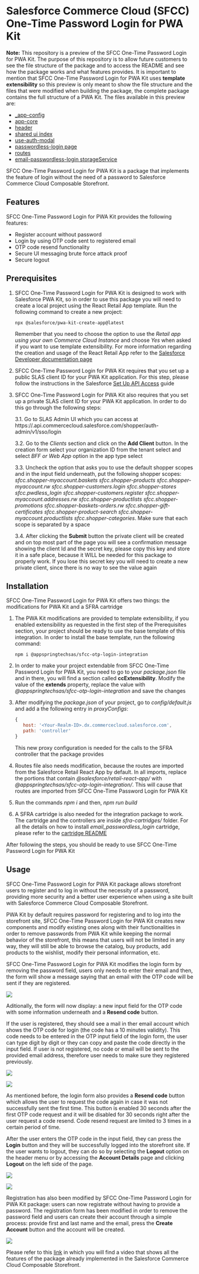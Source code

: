 # Salesforce Commerce Cloud (SFCC) One-Time Password Login for PWA Kit

**Note:** This repository is a preview of the SFCC One-Time Password Login for PWA Kit. The purpose of this repository is to allow future customers to see the file structure of the package and to access the README and see how the package works and what features provides. It is important to mention that SFCC One-Time Password Login for PWA Kit uses **template extensibility**  so this preview is only meant to show the file structure and the files that were modified when building the package, the complete package contains the full structure of a PWA Kit. The files available in this preview are:

- [_app-config](./sfcc-otp-login-integration/app/components/_app-config/index.jsx)
- [app-core](./sfcc-otp-login-integration/app/components/app-core/index.jsx)
- [header](./sfcc-otp-login-integration/app/components/header/index.jsx)
- [shared ui index](./sfcc-otp-login-integration/app/components/shared/ui/index.jsx)
- [use-auth-modal](./sfcc-otp-login-integration/app/hooks/use-auth-modal.js)
- [passwordless-login page](./sfcc-otp-login-integration/app/pages/passwordless-login/index.jsx)
- [routes](./sfcc-otp-login-integration/app/routes.jsx)
- [email-passwordless-login storageService](./sfra-cartridges/cartridges/email_passwordless_login/cartridge/scripts/storageService.js)

SFCC One-Time Password Login for PWA Kit is a package that implements the feature of login without the need of a password to Salesforce Commerce Cloud Composable Storefront.

## Features

SFCC One-Time Password Login for PWA Kit provides the following features:

- Register account without password
- Login by using OTP code sent to registered email
- OTP code resend functionality
- Secure UI messaging brute force attack proof
- Secure logout

## Prerequisites

1. SFCC One-Time Password Login for PWA Kit is designed to work with Salesforce PWA Kit, so in order to use this package you will need to create a local project using the React Retail App template. Run the following command to create a new project:

	```shell
	npx @salesforce/pwa-kit-create-app@latest
	```
    Remember that you need to choose the option to use the *Retail app using your own Commerce Cloud Instance* and choose *Yes* when asked if you want to use template extensibility. 
	For more information regarding the creation and usage of the React Retail App refer to the [Salesforce Developer documentation page](https://developer.salesforce.com/docs/commerce/pwa-kit-managed-runtime/guide/getting-started.html)

2. SFCC One-Time Password Login for PWA Kit requires that you set up a public SLAS client ID for your PWA Kit application. For this step, please follow the instructions in the Salesforce [Set Up API Access](https://developer.salesforce.com/docs/commerce/pwa-kit-managed-runtime/guide/setting-up-api-access.html) guide

3. SFCC One-Time Password Login for PWA Kit also requires that you set up a private SLAS client ID for your PWA Kit application. In order to do this go through the following steps:

    3.1. Go to SLAS Admin UI which you can access at https://<your-short-code>.api.commercecloud.salesforce.com/shopper/auth-admin/v1/sso/login

    3.2. Go to the *Clients* section and click on the **Add Client** button. In the creation form select your organization ID from the tenant select and select *BFF or Web App* option in the app type select

    3.3. Uncheck the option that asks you to use the default shopper scopes and in the input field underneath, put the following shopper scopes: *sfcc.shopper-myaccount.baskets sfcc.shopper-products sfcc.shopper-myaccount.rw sfcc.shopper-customers.login sfcc.shopper-stores sfcc.pwdless_login sfcc.shopper-customers.register sfcc.shopper-myaccount.addresses.rw sfcc.shopper-productlists sfcc.shopper-promotions sfcc.shopper-baskets-orders.rw sfcc.shopper-gift-certificates sfcc.shopper-product-search sfcc.shopper-myaccount.productlists sfcc.shopper-categories*. Make sure that each scope is separated by a space

    3.4. After clicking the **Submit** button the private client will be created and on top most part of the page you will see a confirmation message showing the client Id and the secret key, please copy this key and store it in a safe place, because it WILL be needed for this package to properly work. If you lose this secret key you will need to create a new private client, since there is no way to see the value again

## Installation

SFCC One-Time Password Login for PWA Kit offers two things: the modifications for PWA Kit and a SFRA cartridge

1. The PWA Kit modifications are provided to template extensibility, if you enabled extensibility as requested in the first step of the Prerequisites section, your project should be ready to use the base template of this integration. In order to install the base template, run the following command:

    ```shell
	npm i @appspringtechsas/sfcc-otp-login-integration
	```

2. In order to make your project extendable from SFCC One-Time Password Login for PWA Kit, you need to go to your *package.json* file and in there, you will find a section called **ccExtensibility**. Modify the value of the **extends** property, replace the value with *@appspringtechsas/sfcc-otp-login-integration* and save the changes

3. After modifying the *package.json* of your project, go to *config/default.js* and add a the following entry in *proxyConfigs*:

     ```javascript
    {
        host: '<Your-Realm-ID>.dx.commercecloud.salesforce.com',
        path: 'controller'
    }
	```
    This new proxy configuration is needed for the calls to the SFRA controller that the package provides

4. Routes file also needs modification, because the routes are imported from the Salesforce Retail React App by default. In all imports, replace the portions that contain *@salesforce/retail-react-app/* with *@appspringtechsas/sfcc-otp-login-integration/*. This will cause that routes are imported from SFCC One-Time Password Login for PWA Kit

5. Run the commands *npm i* and then, *npm run build*

6. A SFRA cartridge is also needed for the integration package to work. The cartridge and the controllers are inside *sfra-cartridges/* folder. For all the details on how to install *email_passwordless_login* cartridge, please refer to the [cartridge README](./sfra-cartridges/README.md)

After following the steps, you should be ready to use SFCC One-Time Password Login for PWA Kit

## Usage

SFCC One-Time Password Login for PWA Kit package allows storefront users to register and to log in without the necessity of a password, providing more security and a better user experience when using a site built with Salesforce Commerce Cloud Composable Storefront.

PWA Kit by default requires password for registering and to log into the storefront site, SFCC One-Time Password Login for PWA Kit creates new components and modify existing ones along with their functionalities in order to remove passwords from PWA Kit while keeping the normal behavior of the storefront, this means that users will not be limited in any way, they will still be able to browse the catalog, buy products, add products to the wishlist, modify their personal information, etc.

SFCC One-Time Password Login for PWA Kit modifies the login form by removing the password field, users only needs to enter their email and then, the form will show a message saying that an email with the OTP code will be sent if they are registered.

![](./PasswordlessLoginForm.png)

Aditionally, the form will now display: a new input field for the OTP code with some information underneath and a **Resend code** button.

If the user is registered, they should see a mail in ther email account which shows the OTP code for login (the code has a 10 minutes validity). This code needs to be entered in the OTP input field of the login form, the user can type digit by digit or they can copy and paste the code directly in the input field. If user is not registered, no code or email will be sent to the provided email address, therefore user needs to make sure they registered previously.

![](./PasswordlessLoginTokenEmail.png)

![](./PasswordlessLoginOTPForm.png)

As mentioned before, the login form also provides a **Resend code** button which allows the user to request the code again in case it was not successfully sent the first time. This button is enabled 30 seconds after the first OTP code request and it will be disabled for 30 seconds right after the user request a code resend. Code resend request are limited to 3 times in a certain period of time.

After the user enters the OTP code in the input field, they can press the **Login** button and they will be successfully logged into the storefront site. If the user wants to logout, they can do so by selecting the **Logout** option on the header menu or by accessing the **Account Details** page and clicking **Logout** on the left side of the page.

![](./LogoutHeader.png)

![](./LogoutAccountDetails.png)

Registration has also been modified by SFCC One-Time Password Login for PWA Kit package: users can now registrate without having to provide a password. The registration form has been modified in order to remove the password field and users can create their account through a simple process: provide first and last name and the email, press the **Create Account** button and the account will be created.

![](./PasswordlessRegistrationForm.png)

Please refer to this [link](https://www.youtube.com/watch?v=u1i518SlSlY&t=2s&ab_channel=AppspringDevelopmentInc) in which you will find a video that shows all the features of the package already implemented in the Salesforce Commerce Cloud Composable Storefront.